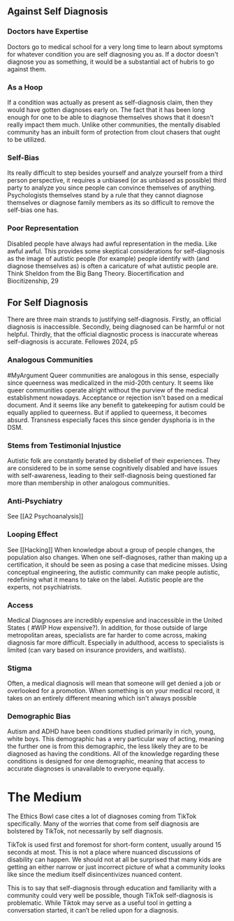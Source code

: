 ## Against Self Diagnosis

### Doctors have Expertise
Doctors go to medical school for a very long time to learn about symptoms for whatever condition you are self diagnosing you as. If a doctor doesn't diagnose you as something, it would be a substantial act of hubris to go against them.

### As a Hoop
If a condition was actually as present as self-diagnosis claim, then they would have gotten diagnoses early on. The fact that it has been long enough for one to be able to diagnose themselves shows that it doesn't really impact them much. Unlike other communities, the mentally disabled community has an inbuilt form of protection from clout chasers that ought to be utilized.

### Self-Bias
Its really difficult to step besides yourself and analyze yourself from a third person perspective, it requires a unbiased (or as unbiased as possible) third party to analyze you since people can convince themselves of anything. Psychologists themselves stand by a rule that they cannot diagnose themselves or diagnose family members as its so difficult to remove the self-bias one has.

### Poor Representation
Disabled people have always had awful representation in the media. Like awful awful. This provides some skeptical considerations for self-diagnosis as the image of autistic people (for example) people identify with (and diagnose themselves as) is often a caricature of what autistic people are. Think Sheldon from the Big Bang Theory. 
	Biocertification and Biocitizenship, 29

## For Self Diagnosis

There are three main strands to justifying self-diagnosis. Firstly, an official diagnosis is inaccessible. Secondly, being diagnosed can be harmful or not helpful. Thirdly, that the official diagnostic process is inaccurate whereas self-diagnosis is accurate.
	Fellowes 2024, p5

### Analogous Communities
#MyArgument Queer communities are analogous in this sense, especially since queerness was medicalized in the mid-20th century. It seems like queer communities operate alright without the purview of the medical establishment nowadays. Acceptance or rejection isn't based on a medical document. And it seems like any benefit to gatekeeping for autism could be equally applied to queerness. But if applied to queerness, it becomes absurd. Transness especially faces this since gender dysphoria is in the DSM.

### Stems from Testimonial Injustice

Autistic folk are constantly berated by disbelief of their experiences. They are considered to be in some sense cognitively disabled and have issues with self-awareness, leading to their self-diagnosis being questioned far more than membership in other analogous communities.

### Anti-Psychiatry

See [[A2 Psychoanalysis]]

### Looping Effect
See [[Hacking]] 
When knowledge about a group of people changes, the population also changes. When one self-diagnoses, rather than making up a certification, it should be seen as posing a case that medicine misses. Using conceptual engineering, the autistic community can make people autistic, redefining what it means to take on the label. Autistic people are the experts, not psychiatrists.

### Access

Medical Diagnoses are incredibly expensive and inaccessible in the United States ( \#WIP How expensive?). In addition, for those outside of large metropolitan areas, specialists are far harder to come across, making diagnosis far more difficult. Especially in adulthood, access to specialists is limited (can vary based on insurance providers, and waitlists).

### Stigma
Often, a medical diagnosis will mean that someone will get denied a job or overlooked for a promotion. When something is on your medical record, it takes on an entirely different meaning which isn't always possible

### Demographic Bias
Autism and ADHD have been conditions studied primarily in rich, young, white boys. This demographic has a very particular way of acting, meaning the further one is from this demographic, the less likely they are to be diagnosed as having the conditions. All of the knowledge regarding these conditions is designed for one demographic, meaning that access to accurate diagnoses is unavailable to everyone equally.

# The Medium

The Ethics Bowl case cites a lot of diagnoses coming from TikTok specifically. Many of the worries that come from self diagnosis are bolstered by TikTok, not necessarily by self diagnosis.

TikTok is used first and foremost for short-form content, usually around 15 seconds at most. This is not a place where nuanced discussions of disability can happen. We should not at all be surprised that many kids are getting an either narrow or just incorrect picture of what a community looks like since the medium itself disincentivizes nuanced content.

This is to say that self-diagnosis through education and familiarity with a community could very well be possible, though TikTok self-diagnosis is problematic. While Tiktok may serve as a useful tool in getting a conversation started, it can’t be relied upon for a diagnosis.